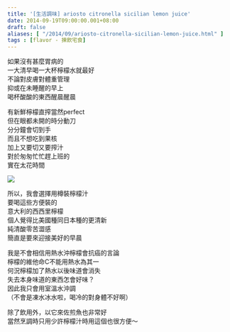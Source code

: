 ```yaml
---
title: '[生活調味] ariosto citronella sicilian lemon juice'
date: 2014-09-19T09:00:00.001+08:00
draft: false
aliases: [ "/2014/09/ariosto-citronella-sicilian-lemon-juice.html" ]
tags : [flavor - 揀飲宅食]
---
```


如果沒有甚麼胃病的  
一大清早喝一大杯檸檬水就最好  
不論對皮膚對體重管理  
抑或在未睡醒的早上  
喝杯酸酸的東西醒晨醒晨  
  
有新鮮檸檬直搾當然perfect  
但在眼都未開的時分動刀  
分分鐘會切到手  
而且不想吃到果核  
加上又要切又要搾汁  
對於匆匆忙忙趕上班的  
實在太花時間  

![](/images/ariostocitronella.jpg)

所以，我會選擇用樽裝檸檬汁  
要喝這些方便裝的  
意大利的西西里檸檬  
個人覺得比美國種同日本種的更清新  
純清酸零苦澀感  
簡直是要來迎接美好的早晨  
  
我是不會相信用熱水沖檸檬會抗癌的言論  
檸檬的維他命C不能用熱水為其一  
何況檸檬加了熱水以後味道會消失  
失去本身味道的東西怎會好味？  
因此我只會用室溫水沖調  
（不會是凍水冰水啦，喝冷的對身體不好啊）  
  
除了飲用外，以它來佐煎魚也非常好  
當然烹調時只用少許檸檬汁時用這個也很方便～
